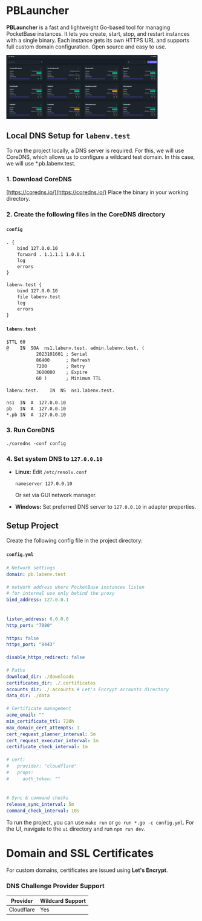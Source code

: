 # PBLauncher

**PBLauncher** is a fast and lightweight Go-based tool for managing PocketBase instances. It lets you create, start, stop, and restart instances with a single binary. Each instance gets its own HTTPS URL and supports full custom domain configuration. Open source and easy to use.


<img src="screenshots/image.png" alt="Screenshot" width="400"/>


## Local DNS Setup for `labenv.test`
To run the project locally, a DNS server is required. For this, we will use CoreDNS, which allows us to configure a wildcard test domain. In this case, we will use *.pb.labenv.test.

### 1. Download CoreDNS

[https://coredns.io/](https://coredns.io/)
Place the binary in your working directory.

### 2. Create the following files in the CoreDNS directory

#### `config`

```
. {
    bind 127.0.0.10
    forward . 1.1.1.1 1.0.0.1
    log
    errors
}

labenv.test {
    bind 127.0.0.10
    file labenv.test
    log
    errors
}
```

#### `labenv.test`

```
$TTL 60
@    IN  SOA  ns1.labenv.test. admin.labenv.test. (
           2023101601 ; Serial
           86400      ; Refresh
           7200       ; Retry
           3600000    ; Expire
           60 )       ; Minimum TTL

labenv.test.    IN  NS  ns1.labenv.test.

ns1  IN  A  127.0.0.10
pb   IN  A  127.0.0.10
*.pb IN  A  127.0.0.10
```

### 3. Run CoreDNS

```
./coredns -conf config
```

### 4. Set system DNS to `127.0.0.10`

* **Linux:**
  Edit `/etc/resolv.conf`

  ```
  nameserver 127.0.0.10
  ```

  Or set via GUI network manager.

* **Windows:**
  Set preferred DNS server to `127.0.0.10` in adapter properties.


## Setup Project

Create the following config file in the project directory:

#### `config.yml`

```yml
# Network settings
domain: pb.labenv.test

# network address where PocketBase instances listen  
# for internal use only behind the proxy  
bind_address: 127.0.0.1


listen_address: 0.0.0.0
http_port: "7080"

https: false
https_port: "8443"

disable_https_redirect: false

# Paths
download_dir: ./downloads
certificates_dir: ./.certificates
accounts_dir: ./.accounts # Let's Encrypt accounts directory
data_dir: ./data

# Certificate management
acme_email: ""
min_certificate_ttl: 720h
max_domain_cert_attempts: 1
cert_request_planner_interval: 5m
cert_request_executor_interval: 1m
certificate_check_interval: 1m

# cert:
#   provider: "cloudflare"
#   props:
#     auth_token: ""


# Sync & command checks
release_sync_interval: 5m
command_check_interval: 10s

```

To run the project, you can use `make run` or `go run *.go -c config.yml`.
For the UI, navigate to the `ui` directory and run `npm run dev`.

# Domain and SSL Certificates

For custom domains, certificates are issued using **Let's Encrypt**.

### DNS Challenge Provider Support

| Provider    | Wildcard Support |
|-------------|------------------|
| Cloudflare  | Yes              |